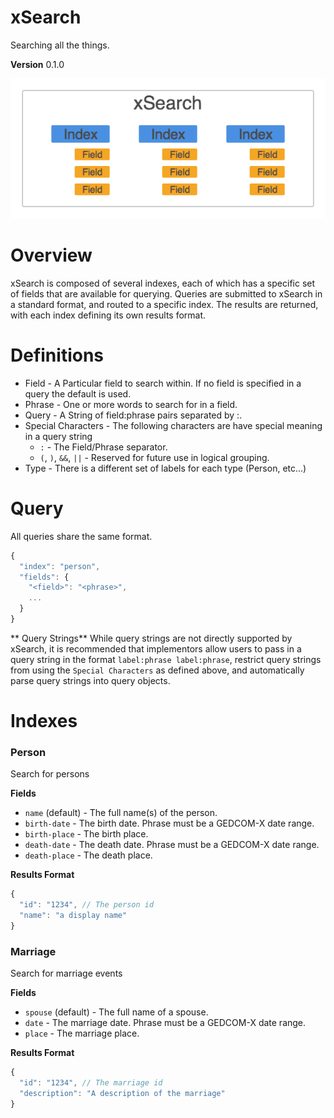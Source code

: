 # xSearch
Searching all the things.

**Version** 0.1.0

![](img/overview.png)


# Overview
xSearch is composed of several indexes, each of which has a specific set of fields that are available for querying. Queries are submitted to xSearch in a standard format, and routed to a specific index. The results are returned, with each index defining its own results format.


# Definitions

* Field - A Particular field to search within. If no field is specified in a query the default is used.
* Phrase - One or more words to search for in a field.
* Query - A String of field:phrase pairs separated by :.
* Special Characters - The following characters are have special meaning in a query string
    * `:` - The Field/Phrase separator.
    * `(`, `)`, `&&`, `||` - Reserved for future use in logical grouping.
* Type - There is a different set of labels for each type (Person, etc...)


# Query
All queries share the same format.

````javascript
{
  "index": "person",
  "fields": {
    "<field>": "<phrase>",
    ...
  }
}
````

** Query Strings** While query strings are not directly supported by xSearch, it is recommended that implementors allow users to pass in a query string in the format `label:phrase label:phrase`, restrict query strings from using the `Special Characters` as defined above, and automatically parse query strings into query objects.


# Indexes

### Person
Search for persons

**Fields**

* `name` (default) - The full name(s) of the person.
* `birth-date` - The birth date. Phrase must be a GEDCOM-X date range.
* `birth-place` - The birth place.
* `death-date` - The death date. Phrase must be a GEDCOM-X date range.
* `death-place` - The death place.

**Results Format**

````javascript
{
  "id": "1234", // The person id
  "name": "a display name"
}
````

### Marriage
Search for marriage events

**Fields**

* `spouse` (default) - The full name of a spouse.
* `date` - The marriage date. Phrase must be a GEDCOM-X date range.
* `place` - The marriage place.

**Results Format**

````javascript
{
  "id": "1234", // The marriage id
  "description": "A description of the marriage"
}
````
